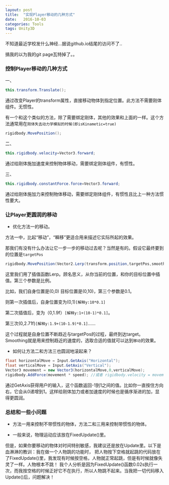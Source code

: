 ```yaml
---
layout: post
title:  "实现Player移动的几种方式"
date:   2016-10-03
categories: Tools
tags: Unity3D 
---
```


不知道最近学校发什么神经...据说github.io结尾的访问不了..

搞我的以为我的git page瓦特掉了。。

### 控制Player移动的几种方式

一、

```c#
this.transform.Translate();
```

通过改变Player的transform属性，直接移动物体到指定位置。此方法不需要刚体组件。无惯性。

有一个和这个类似的方法，除了需要绑定刚体，其他的效果和上面的一样。这个方法通常用在`刚体失去动力学模拟的时候(即isKinametic=true)`

```c#
rigidbody.MovePosition();
```

二、

```c#
this.rigidbody.velocity=Vector3.forward;
```

通过给刚体施加速度来控制物体移动，需要绑定刚体组件，有惯性。

三、

```c#
this.rigidbody.constantForce.force=Vector3.forward;
```

通过给刚体施加力来控制物体移动，需要绑定刚体组件，有惯性且比上一种方法惯性要大。

### 让Player更圆润的移动

*  优化方法一的移动。

方法一中，比起“移动”，“瞬移”更适合用来描述它实际所起的效果。

那我们有没有什么办法让它一步一步的移动过去呢？当然是有的。假设它最终要到的位置是`targetPos`

```c#
rigidbody.MovePosition(Vector2.Lerp(transform.position,targetPos,smoothing*Time.deltaTime));
```

这里我们用了插值函数Lerp。顾名思义，从你当前的位置，和你的目标位置中插值。第三个参数是比例。

比如，我们自身位置是(0,0) 目标位置是(0,10)，第三个参数是0.1。

则第一次插值后，自身位置变为(0,1)`[解释y:10*0.1]`

第二次插值后，变为（0,1.9f）`[解释y:1+(10-1)*0.1]`。

第三次(0,2.71f)`[解释y:1.9+(10-1.9)*0.1]`......

这个过程就是自身位置不断趋近与targetPos的过程，最终到达target。Smoothing就是用来控制趋近的速度的，选取合适的值就可以达到`移动`的效果。

*  如何让方法二和方法三也圆润地滚起来？

```c#
float horizontalMove = Input.GetAxis("Horizontal");
float verticalMove = Input.GetAxis("Vertical");
Vector3 movement = new Vector3(horizontalMove,0,verticalMove);
rigidbody.AddForce(movement * speed); //或者 rigidbody.velocity = movement * speed;
```

通过GetAxis获得用户的输入，这个函数返回-1到1之间的值。比如你一直按住方向右，它会从0递增到1。这样给刚体加力或者加速度的时候也是循序渐进的加，显得更圆润。

###  总结和一些小问题

*  方法一用来控制不带惯性的物体，方法二和三用来控制带惯性的物体。

*  一般来说，物理运动应该放在FixedUpdate()里。

但是，如果你要移动的物体对时间特别敏感，我建议还是放在Update里。以下是血淋淋的教训：我在做一个人物跳的功能时，
把人物按下空格就起跳的代码放在了FixedUpdate()里，我发现有时候按空格，人物就正常起跳，但是有时候就像失灵了一样。人物根本不跳！
我个人分析是因为FixedUpdate()函数0.02s执行一次，而我按空格的时候正好它不在执行，所以人物跳不起来。当我把一切代码移入Update()后，问题解决！

